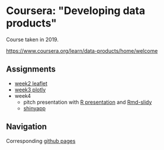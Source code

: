 # Coursera: "Developing data products"

Course taken in 2019.

https://www.coursera.org/learn/data-products/home/welcome

## Assignments

- [week2 leaflet](week2_leaflet.html)
- [week3 plotly](week3_plotly.html)
- week4 
    - pitch presentation with 
      [R presentation](week4_shiny/prese.html) and
      [Rmd-slidy](week4_shiny/pitch_presentation.html)
    - [shinyapp](https://baderd.shinyapps.io/Dynamic_mtcars/)
    

## Navigation

Corresponding [github pages](https://baderd.github.io/coursera/)

